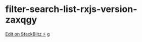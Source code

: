 # filter-search-list-rxjs-version-zaxqgy

[Edit on StackBlitz ⚡️](https://stackblitz.com/edit/filter-search-list-rxjs-version-zaxqgy) 
g
